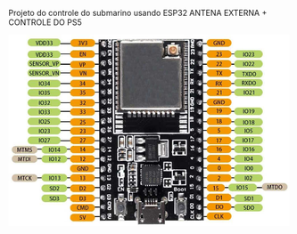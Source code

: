 Projeto do controle do submarino usando ESP32 ANTENA EXTERNA + CONTROLE DO PS5

![Descrição da imagem](imgs/esp.jpg)